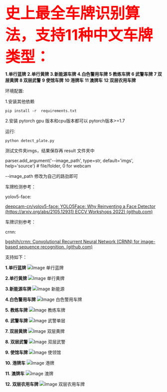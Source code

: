  <!-- <big>**史上最全车牌识别算法，支持11种中文车牌类型：**</big> -->

 <b><font size=8 color=red >**史上最全车牌识别算法，支持11种中文车牌类型：**</font></b>

**1.单行蓝牌**
**2.单行黄牌**
**3.新能源车牌** 
**4.白色警用车牌**
**5 教练车牌** 
**6 武警车牌** 
**7 双层黄牌** 
**8 双层武警** 
**9 使馆车牌**
**10 港牌车**
**11 澳牌车**
**12 双层农用车牌** 
 
 
 环境配置:

1.安装其他依赖

```
pip install -r  requirements.txt
```

2.安装 pytorch  gpu 版本和cpu版本都可以   pytorch版本>=1.7

运行:

```
python detect_plate.py
```

测试文件夹imgs，结果保存再 result 文件夹中

parser.add_argument('--image_path', type=str, default='imgs', help='source')  # file/folder, 0 for webcam

--image_path 修改为自己的路劲即可

车牌检测参考：

yolov5-face:

[deepcam-cn/yolov5-face: YOLO5Face: Why Reinventing a Face Detector (https://arxiv.org/abs/2105.12931) ECCV Workshops 2022) (github.com)](https://github.com/deepcam-cn/yolov5-face)

车牌识别参考：

crnn:

[bgshih/crnn: Convolutional Recurrent Neural Network (CRNN) for image-based sequence recognition. (github.com)](https://github.com/bgshih/crnn)

支持如下：




**1.单行蓝牌**
![Image 单行蓝牌](result/single_blue.jpg)

**2.单行黄牌**
![Image 单行黄牌](result/single_yellow.jpg)

**3.新能源车牌** 
![Image 新能源](result/single_green.jpg)

**4.白色警用车牌** 
![Image 白色警用车牌](result/police.jpg)

**5. 教练车牌** 
![Image 教练车牌](result/xue.jpg)

**6. 武警车牌** 
![Image 武警单层](result/Wj.jpg)

**7. 双层黄牌** 
![Image 双层黄牌](result/double_yellow.jpg)

**8. 双层武警** 
![Image 双层武警](result/WJdouble.jpg)

**9. 使馆车牌**
![Image 使领馆](result/shi_lin_guan.jpg)

**10. 港牌车**
![Image 港牌](result/hongkang1.jpg)


**11. 澳牌车**
![Image 澳牌](result/aomen1.jpg)

**12. 双层农用车牌** 
![Image 双层农用车牌](result/nongyong_double.jpg)

